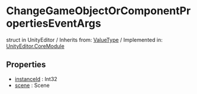 # ChangeGameObjectOrComponentPropertiesEventArgs
struct in UnityEditor
 / Inherits from: <a href="https://docs.unity3d.com/6000.0/Documentation/ScriptReference/ValueType.html">ValueType</a> / Implemented in: <a href="https://docs.unity3d.com/6000.0/Documentation/ScriptReference/UnityEditor.CoreModule.html">UnityEditor.CoreModule</a>

## Properties
- <a href="https://docs.unity3d.com/6000.0/Documentation/ScriptReference/ChangeGameObjectOrComponentPropertiesEventArgs-instanceId.html">instanceId</a> : Int32
- <a href="https://docs.unity3d.com/6000.0/Documentation/ScriptReference/ChangeGameObjectOrComponentPropertiesEventArgs-scene.html">scene</a> : Scene
